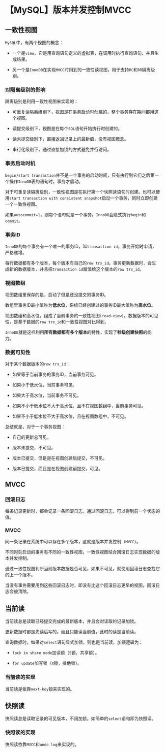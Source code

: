# 【MySQL】版本并发控制MVCC



## 一致性视图

`MySQL`中，有两个视图的概念：

- 一个是`view`，它是用查询语句定义的虚拟表，在调用时执行查询语句，并且生成结果。

- 另一个是`InnoDB`在实现`MVCC`时用到的一致性读视图，用于支持`RC`和`RR`隔离级别。

### 对隔离级别的影响

隔离级别是利用一致性视图来实现的：

- 可重复读隔离级别下，视图是在事务启动时创建的，整个事务存在期间都用这个视图。

- 读提交级别下，视图是在每个`SQL`语句开始执行时创建的。

- 读未提交级别下，直接返回记录上的最新值，没有视图概念。

- 串行化级别下，通过直接加锁的方式避免并行访问。

### 事务启动时机

`begin/start transaction`并不是一个事务的启动时间，只有执行到它们之后第一个操作`InnoDB`表的语句时，事务才启动。

对于可重复读隔离级别，一致性视图是在执行第一个快照读语句时创建。也可以使用`start transaction with consistent snapshot`启动一个事务，同时立即创建一个一致性视图。

如果`autocommit=1`，则每个语句就是一个事务，`InnoDB`会隐式执行`begin`和`commit`。

### 事务ID

`InnoDB`的每个事务有一个唯一的事务ID，叫`transaction id`。事务开始时申请，严格递增。

每行数据都有多个版本，每个版本有自己的`row trx_id`。事务更新数据时，会生成新的数据版本，并且把`transaction id`赋值给这个版本的`row trx_id`。

### 视图数组

视图数组里保存的是，启动了但是还没提交的事务ID。

数组里事务ID最小值称为**低水位**，系统已经创建过的事务ID最大值称为**高水位**。

视图数组和高水位，组成了当前事务的一致性视图`(read-view)`。数据版本的可见性，是基于数据的`row trx_id`和一致性视图对比得到。

`InnoDB`就是这样利用**所有数据都有多个版本**的特性，实现了**秒级创建快照**的能力。

### 数据可见性

对于某个数据版本的`row trx_id`：

- 如果等于当前事务的事务ID，当前事务可见。

- 如果小于低水位，当前事务可见。

- 如果大于高水位，当前事务不可见。

- 如果不小于低水位不大于高水位，且不在视图数组中，当前事务可见。

- 如果不小于低水位不大于高水位，且在视图数组中，不可见。

总结就是，对于一个事务视图：

- 自己的更新总可见。

- 版本未提交，不可见。

- 版本已提交，但是是在视图创建后提交，不可见。

- 版本已提交，而且是在视图创建前提交，可见。


## MVCC

### 回滚日志

每条记录更新时，都会记录一条回滚日志。通过回滚日志，可以得到前一个状态的值。

### MVCC

同一条记录在系统中可以存在多个版本，这就是版本并发控制（`MVCC`）。

不同时刻启动的事务有不同的一致性视图，一致性视图结合回滚日志实现数据的版本并发控制。

通过一致性视图判断当前版本数据是否可见，如果不可见，就使用回滚日志查找它的上一个版本。

当没有事务需要用到这些回滚日志时，即没有比这个回滚日志更早的视图，回滚日志会被清除。


## 当前读

当前读总是读取已经提交完成的最新版本，并且会对读取的记录加锁。

更新数据时都是先读后写的，而且只能读当前值，此时的读是当前读。

查询数据时，如果对`select`语句显式加锁，则也是当前读。加锁逻辑为：

- `lock in share mode`加读锁（`S`锁，共享锁）。

- `for update`加写锁（`X`锁，排他锁）。

### 当前读的实现

当前读是依靠`next-key`锁来实现的。


## 快照读

快照读总是读取记录的可见版本，不用加锁。如简单的`select`语句即为快照读。

### 快照读的实现

快照读依靠`MVCC`和`undo log`来实现的。
